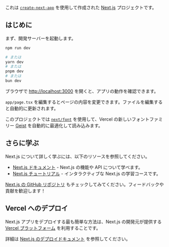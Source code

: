 これは [`create-next-app`](https://nextjs.org/docs/app/api-reference/cli/create-next-app) を使用して作成された [Next.js](https://nextjs.org) プロジェクトです。

## はじめに

まず、開発サーバーを起動します。

```bash
npm run dev
```
```bash
# または
yarn dev
# または
pnpm dev
# または
bun dev
```

ブラウザで [http://localhost:3000](http://localhost:3000) を開くと、アプリの動作を確認できます。

`app/page.tsx` を編集するとページの内容を変更できます。ファイルを編集すると自動的に更新されます。

このプロジェクトでは [`next/font`](https://nextjs.org/docs/app/building-your-application/optimizing/fonts) を使用して、Vercel の新しいフォントファミリー [Geist](https://vercel.com/font) を自動的に最適化して読み込みます。

## さらに学ぶ

Next.js について詳しく学ぶには、以下のリソースを参照してください。

- [Next.js ドキュメント](https://nextjs.org/docs) - Next.js の機能や API について学べます。
- [Next.js チュートリアル](https://nextjs.org/learn) - インタラクティブな Next.js の学習コースです。

[Next.js の GitHub リポジトリ](https://github.com/vercel/next.js) もチェックしてみてください。フィードバックや貢献を歓迎します！

## Vercel へのデプロイ

Next.js アプリをデプロイする最も簡単な方法は、Next.js の開発元が提供する [Vercel プラットフォーム](https://vercel.com/new?utm_medium=default-template&filter=next.js&utm_source=create-next-app&utm_campaign=create-next-app-readme) を利用することです。

詳細は [Next.js のデプロイドキュメント](https://nextjs.org/docs/app/building-your-application/deploying) を参照してください。
